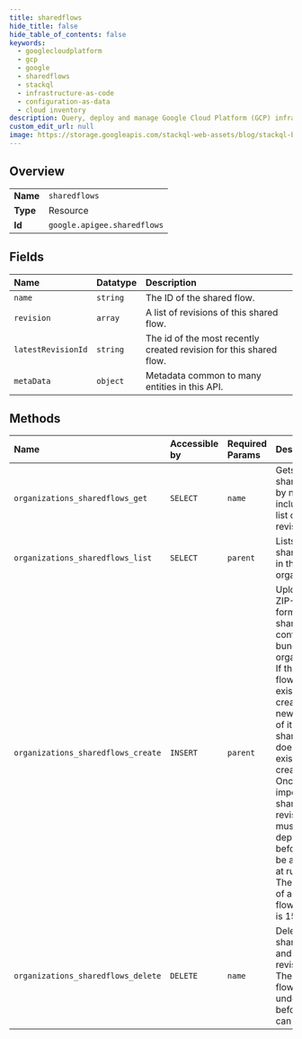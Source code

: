 ```yaml
---
title: sharedflows
hide_title: false
hide_table_of_contents: false
keywords:
  - googlecloudplatform
  - gcp
  - google
  - sharedflows
  - stackql
  - infrastructure-as-code
  - configuration-as-data
  - cloud inventory
description: Query, deploy and manage Google Cloud Platform (GCP) infrastructure and resources using SQL
custom_edit_url: null
image: https://storage.googleapis.com/stackql-web-assets/blog/stackql-blog-post-featured-image.png
---
```

  
    

## Overview
<table><tbody>
<tr><td><b>Name</b></td><td><code>sharedflows</code></td></tr>
<tr><td><b>Type</b></td><td>Resource</td></tr>
<tr><td><b>Id</b></td><td><code>google.apigee.sharedflows</code></td></tr>
</tbody></table>

## Fields
| Name | Datatype | Description |
|:-----|:---------|:------------|
| `name` | `string` | The ID of the shared flow. |
| `revision` | `array` | A list of revisions of this shared flow. |
| `latestRevisionId` | `string` | The id of the most recently created revision for this shared flow. |
| `metaData` | `object` | Metadata common to many entities in this API. |
## Methods
| Name | Accessible by | Required Params | Description |
|:-----|:--------------|:----------------|:------------|
| `organizations_sharedflows_get` | `SELECT` | `name` | Gets a shared flow by name, including a list of its revisions. |
| `organizations_sharedflows_list` | `SELECT` | `parent` | Lists all shared flows in the organization. |
| `organizations_sharedflows_create` | `INSERT` | `parent` | Uploads a ZIP-formatted shared flow configuration bundle to an organization. If the shared flow already exists, this creates a new revision of it. If the shared flow does not exist, this creates it. Once imported, the shared flow revision must be deployed before it can be accessed at runtime. The size limit of a shared flow bundle is 15 MB. |
| `organizations_sharedflows_delete` | `DELETE` | `name` | Deletes a shared flow and all it's revisions. The shared flow must be undeployed before you can delete it. |

